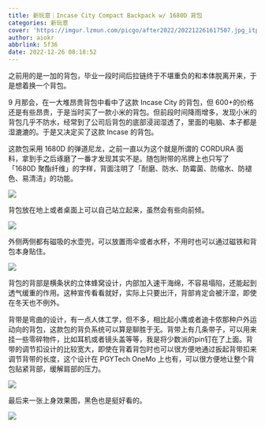 ```yaml
---
title: 新玩意｜Incase City Compact Backpack w/ 1680D 背包
categories: 新玩意
cover: 'https://imgur.lzmun.com/picgo/after2022/202212261617507.jpg_itp'
author: aiokr
abbrlink: 5f36
date: 2022-12-26 08:18:52
---
```


之前用的是一加的背包，毕业一段时间后拉链终于不堪重负的和本体脱离开来，于是想着换一个背包。

9 月那会，在一大堆昂贵背包中看中了这款 Incase City 的背包，但 600+的价格还是有些昂贵，于是当时买了一款小米的背包。但前段时间降雨增多，发现小米的背包几乎不防水，经常到了公司后背包的底部浸润湿透了，里面的电脑、本子都是湿漉漉的。于是又决定买了这款 Incase 的背包。

这款包采用 1680D 的弹道尼龙，之前一直以为这个就是所谓的 CORDURA 面料，拿到手之后琢磨了一番才发现其实不是。随包附带的吊牌上也只写了 「1680D 聚酯纤维」的字样，背面注明了「耐磨、防水、防霉菌、防缩水、防褪色、易清洁」的功能。

![](https://imgur.lzmun.com/picgo/after2022/202212261616127.jpeg_itp)

背包放在地上或者桌面上可以自己站立起来，虽然会有些向前倾。

![](https://imgur.lzmun.com/picgo/after2022/202212261616486.jpeg_itp)

外侧两侧都有磁吸的水壶兜，可以放置雨伞或者水杯，不用时也可以通过磁铁和背包本身贴住。

![](https://imgur.lzmun.com/picgo/after2022/202212261617564.gif_itp)

背包的背部是横条状的立体蜂窝设计，内部加入速干海绵，不容易塌陷，还能起到透气缓重的作用。这种宣传看看就好，实际上只要出汗，背部肯定会被汗湿，即使在冬天也不例外。

背带是弯曲的设计，有一点人体工学，但不多，相比起小鹰或者迪卡侬那种户外运动向的背包，这款包的背负系统可以算是聊胜于无。背带上有几条带子，可以用来挂一些零碎物件，比如耳机或者镜头盖等等，我是将少数派的pin钉在了上面。背带的调节扣设计的比较宽大，即使在背着背包时也可以很方便地通过扳起背带扣来调节背带的长度，这个设计在 PGYTech OneMo 上也有，可以很方便地让整个背包贴紧背部，缓解肩部的压力。

![](https://imgur.lzmun.com/picgo/after2022/202212261617067.jpeg_itp)

最后来一张上身效果图，黑色也是挺好看的。

![](https://imgur.lzmun.com/picgo/after2022/202212261617507.jpg_itp)
